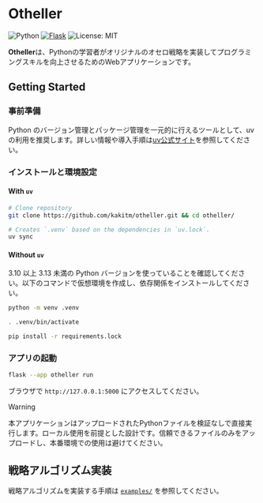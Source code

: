 # Otheller

![Python](https://img.shields.io/badge/Python-3.10%20%7C%203.11%20%7C%203.12-blue.svg?logo=python&logoColor=white&style=flat&labelColor=24292e)
[![Flask](https://img.shields.io/badge/Flask-3.1.1-3b808b.svg?logo=flask&logoColor=white&labelColor=24292e)](https://flask.palletsprojects.com/)
![License: MIT](https://img.shields.io/badge/License-MIT-yellow.svg)

**Otheller**は、Pythonの学習者がオリジナルのオセロ戦略を実装してプログラミングスキルを向上させるためのWebアプリケーションです。

## Getting Started

### 事前準備

Python のバージョン管理とパッケージ管理を一元的に行えるツールとして、uv の利用を推奨します。詳しい情報や導入手順は[uv公式サイト](https://docs.astral.sh/uv/getting-started/installation/)を参照してください。

### インストールと環境設定

#### With `uv`

```bash
# Clone repository
git clone https://github.com/kakitm/otheller.git && cd otheller/

# Creates `.venv` based on the dependencies in `uv.lock`.
uv sync
```

#### Without `uv`

3.10 以上 3.13 未満の Python バージョンを使っていることを確認してください。以下のコマンドで仮想環境を作成し、依存関係をインストールしてください。

```bash
python -m venv .venv

. .venv/bin/activate

pip install -r requirements.lock
```

### アプリの起動

```bash
flask --app otheller run
```

ブラウザで `http://127.0.0.1:5000` にアクセスしてください。

> [!WARNING]
> 本アプリケーションはアップロードされたPythonファイルを検証なしで直接実行します。ローカル使用を前提とした設計です。信頼できるファイルのみをアップロードし、本番環境での使用は避けてください。

## 戦略アルゴリズム実装

戦略アルゴリズムを実装する手順は [`examples/`](https://github.com/kakitm/otheller/tree/main/examples) を参照してください。
